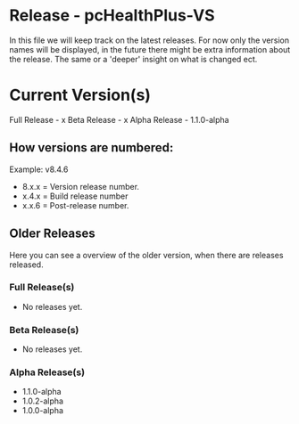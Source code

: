 # Release - pcHealthPlus-VS

In this file we will keep track on the latest releases.
For now only the version names will be displayed, in the future there might be extra information about the release. The same or a 'deeper' insight on what is changed ect.

# Current Version(s)

Full Release - x
Beta Release - x
Alpha Release - 1.1.0-alpha

## How versions are numbered:
Example: v8.4.6
- 8.x.x = Version release number.
- x.4.x = Build release number
- x.x.6 = Post-release number.

## Older Releases

Here you can see a overview of the older version, when there are releases released.

### Full Release(s)

- No releases yet.

### Beta Release(s)

- No releases yet.

### Alpha Release(s) 

- 1.1.0-alpha
- 1.0.2-alpha
- 1.0.0-alpha